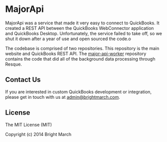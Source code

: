 # MajorApi
MajorApi was a service that made it very easy to connect to QuickBooks. It created a REST API between the QuickBooks WebConnector application and QuickBooks Desktop. Unfortunately, the service failed to take off, so we shut it down after a year of use and open sourced the code.o

The codebase is comprised of two repositories. This repository is the main website and QuickBooks REST API. The [major-api-worker][major-api-worker] repository contains the code that did all of the background data processing through Resque.

## Contact Us
If you are interested in custom QuickBooks development or integration, please get in touch with us at <admin@brightmarch.com>.

## License
The MIT License (MIT)

Copyright (c) 2014 Bright March

[major-api-worker]: https://github.com/brightmarch/major-api-worker
